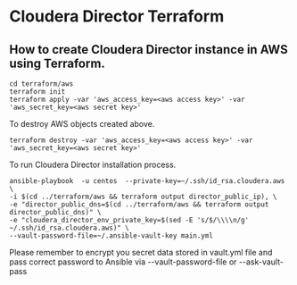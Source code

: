 # Cloudera Director Terraform

## How to create Cloudera Director instance in AWS using Terraform.

~~~~ 
cd terraform/aws 
terraform init
terraform apply -var 'aws_access_key=<aws access key>' -var 'aws_secret_key=<aws secret key>'
~~~~ 

To destroy AWS objects created above.
~~~~ 
terraform destroy -var 'aws_access_key=<aws access key>' -var 'aws_secret_key=<aws secret key>'
~~~~

To run Cloudera Director installation process.
~~~~
ansible-playbook  -u centos  --private-key=~/.ssh/id_rsa.cloudera.aws \ 
-i $(cd ../terraform/aws && terraform output director_public_ip), \ 
-e "director_public_dns=$(cd ../terraform/aws && terraform output director_public_dns)" \
-e "cloudera_director_env_private_key=$(sed -E 's/$/\\\\n/g' ~/.ssh/id_rsa.cloudera.aws)" \
--vault-password-file=~/.ansible-vault-key main.yml
~~~~

Please remember to encrypt you secret data stored in vault.yml 
file and pass correct password to Ansible via --vault-password-file or --ask-vault-pass